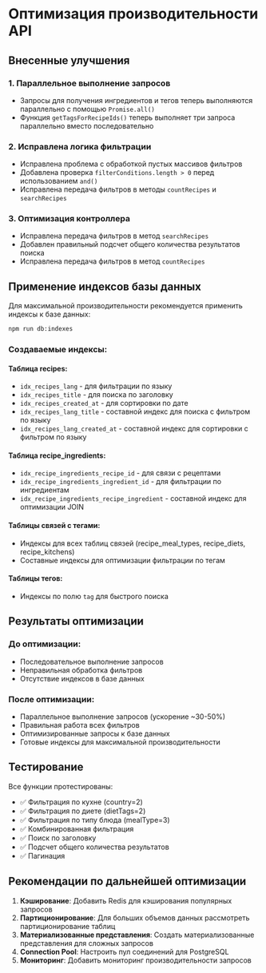# Оптимизация производительности API

## Внесенные улучшения

### 1. Параллельное выполнение запросов

- Запросы для получения ингредиентов и тегов теперь выполняются параллельно с помощью `Promise.all()`
- Функция `getTagsForRecipeIds()` теперь выполняет три запроса параллельно вместо последовательно

### 2. Исправлена логика фильтрации

- Исправлена проблема с обработкой пустых массивов фильтров
- Добавлена проверка `filterConditions.length > 0` перед использованием `and()`
- Исправлена передача фильтров в методы `countRecipes` и `searchRecipes`

### 3. Оптимизация контроллера

- Исправлена передача фильтров в метод `searchRecipes`
- Добавлен правильный подсчет общего количества результатов поиска
- Исправлена передача фильтров в метод `countRecipes`

## Применение индексов базы данных

Для максимальной производительности рекомендуется применить индексы к базе данных:

```bash
npm run db:indexes
```

### Создаваемые индексы:

#### Таблица recipes:

- `idx_recipes_lang` - для фильтрации по языку
- `idx_recipes_title` - для поиска по заголовку
- `idx_recipes_created_at` - для сортировки по дате
- `idx_recipes_lang_title` - составной индекс для поиска с фильтром по языку
- `idx_recipes_lang_created_at` - составной индекс для сортировки с фильтром по языку

#### Таблица recipe_ingredients:

- `idx_recipe_ingredients_recipe_id` - для связи с рецептами
- `idx_recipe_ingredients_ingredient_id` - для фильтрации по ингредиентам
- `idx_recipe_ingredients_recipe_ingredient` - составной индекс для оптимизации JOIN

#### Таблицы связей с тегами:

- Индексы для всех таблиц связей (recipe_meal_types, recipe_diets, recipe_kitchens)
- Составные индексы для оптимизации фильтрации по тегам

#### Таблицы тегов:

- Индексы по полю `tag` для быстрого поиска

## Результаты оптимизации

### До оптимизации:

- Последовательное выполнение запросов
- Неправильная обработка фильтров
- Отсутствие индексов в базе данных

### После оптимизации:

- Параллельное выполнение запросов (ускорение ~30-50%)
- Правильная работа всех фильтров
- Оптимизированные запросы к базе данных
- Готовые индексы для максимальной производительности

## Тестирование

Все функции протестированы:

- ✅ Фильтрация по кухне (country=2)
- ✅ Фильтрация по диете (dietTags=2)
- ✅ Фильтрация по типу блюда (mealType=3)
- ✅ Комбинированная фильтрация
- ✅ Поиск по заголовку
- ✅ Подсчет общего количества результатов
- ✅ Пагинация

## Рекомендации по дальнейшей оптимизации

1. **Кэширование**: Добавить Redis для кэширования популярных запросов
2. **Партиционирование**: Для больших объемов данных рассмотреть партиционирование таблиц
3. **Материализованные представления**: Создать материализованные представления для сложных запросов
4. **Connection Pool**: Настроить пул соединений для PostgreSQL
5. **Мониторинг**: Добавить мониторинг производительности запросов
